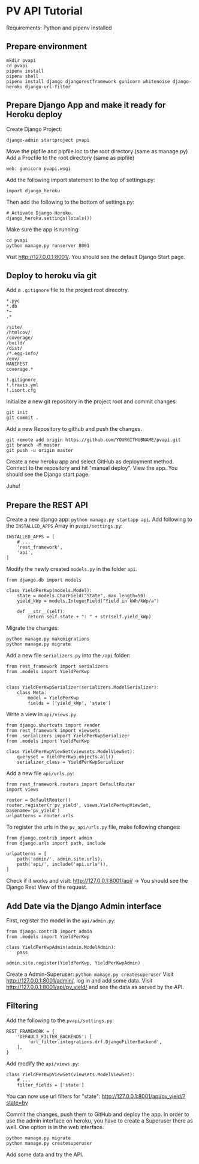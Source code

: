 # PV API Tutorial

Requirements: Python and pipenv installed

## Prepare environment

```
mkdir pvapi
cd pvapi
pipenv install
pipenv shell
pipenv install django djangorestframework gunicorn whitenoise django-heroku django-url-filter
```

## Prepare Django App and make it ready for Heroku deploy
Create Django Project:

`django-admin startproject pvapi`

Move the pipfile and pipfile.loc to the root directory (same as manage.py)
Add a Procfile to the root directory (same as pipfile)

`web: gunicorn pvapi.wsgi`

Add the following import statement to the top of settings.py:

`import django_heroku`

Then add the following to the bottom of settings.py:
```
# Activate Django-Heroku.
django_heroku.settings(locals())
```
Make sure the app is running: 

```
cd pvapi
python manage.py runserver 8001
```

Visit http://127.0.0.1:8001/. You should see the default Django Start page.



## Deploy to heroku via git
Add a `.gitignore` file to the project root direcotry.
```
*.pyc
*.db
*~
.*

/site/
/htmlcov/
/coverage/
/build/
/dist/
/*.egg-info/
/env/
MANIFEST
coverage.*

!.gitignore
!.travis.yml
!.isort.cfg

```
Initialize a new git repository in the project root and commit changes.
```
git init
git commit .
```

Add a new Repository to github and push the changes.
```
git remote add origin https://github.com/YOURGITHUBNAME/pvapi.git
git branch -M master
git push -u origin master
```

Create a new heroku app and select GitHub as deployment method.
Connect to the repository and hit "manual deploy".
View the app. You should see the Django start page. 

Juhu!

## Prepare the REST API

Create a new django app: `python manage.py startapp api`.
Add following to the `INSTALLED_APPS` Array in `pvapi/settings.py`:

```
INSTALLED_APPS = [
    # ...
    'rest_framework',
    'api',
]
```

Modify the newly created `models.py` in the folder `api`.
```
from django.db import models

class YieldPerKwp(models.Model):
    state = models.CharField("State", max_length=50)
    yield_kWp = models.IntegerField("Yield in kWh/kWp/a")

    def __str__(self):
        return self.state + ": " + str(self.yield_kWp)
```
Migrate the changes:
```
python manage.py makemigrations
python manage.py migrate
```

Add a new file `serializers.py` into the `/api` folder:
```
from rest_framework import serializers
from .models import YieldPerKwp


class YieldPerKwpSerializer(serializers.ModelSerializer):
    class Meta:
        model = YieldPerKwp
        fields = ('yield_kWp', 'state')
```

Write a view in `api/views.py`.

```
from django.shortcuts import render
from rest_framework import viewsets
from .serializers import YieldPerKwpSerializer
from .models import YieldPerKwp

class YieldPerKwpViewSet(viewsets.ModelViewSet):
    queryset = YieldPerKwp.objects.all()
    serializer_class = YieldPerKwpSerializer

```

Add a new file `api/urls.py`:

```
from rest_framework.routers import DefaultRouter
import views

router = DefaultRouter()
router.register(r'pv_yield', views.YieldPerKwpViewSet, basename='pv_yield')
urlpatterns = router.urls
```

To register the urls in the `pv_api/urls.py` file, make following changes:
```
from django.contrib import admin
from django.urls import path, include

urlpatterns = [
    path('admin/', admin.site.urls),
    path('api/', include('api.urls')),
]
```

Check if it works and visit: http://127.0.0.1:8001/api/ -> You should see the Django Rest View of the request.

## Add Date via the Django Admin interface

First, register the model in the `api/admin.py`:

```
from django.contrib import admin
from .models import YieldPerKwp

class YieldPerKwpAdmin(admin.ModelAdmin):
    pass

admin.site.register(YieldPerKwp, YieldPerKwpAdmin)
```
Create a Admin-Superuser: `python manage.py createsuperuser`
Visit http://127.0.0.1:8001/admin/, log in and add some data.
Visit http://127.0.0.1:8001/api/pv_yield/ and see the data as served by the API.

## Filtering
Add the following to the `pvapi/settings.py`:
```
REST_FRAMEWORK = {
    'DEFAULT_FILTER_BACKENDS': [
        'url_filter.integrations.drf.DjangoFilterBackend',
    ],
}
```
Add modify the `api/views.py`:

```
class YieldPerKwpViewSet(viewsets.ModelViewSet):
    # ...
    filter_fields = ['state']
```

You can now use url filters for "state": http://127.0.0.1:8001/api/pv_yield/?state=by

Commit the changes, push them to GitHub and deploy the app.
In order to use the admin interface on heroku, you have to create a Superuser there as well.
One option is in the web interface.
```
python manage.py migrate
python manage.py createsuperuser
```
Add some data and try the API.



